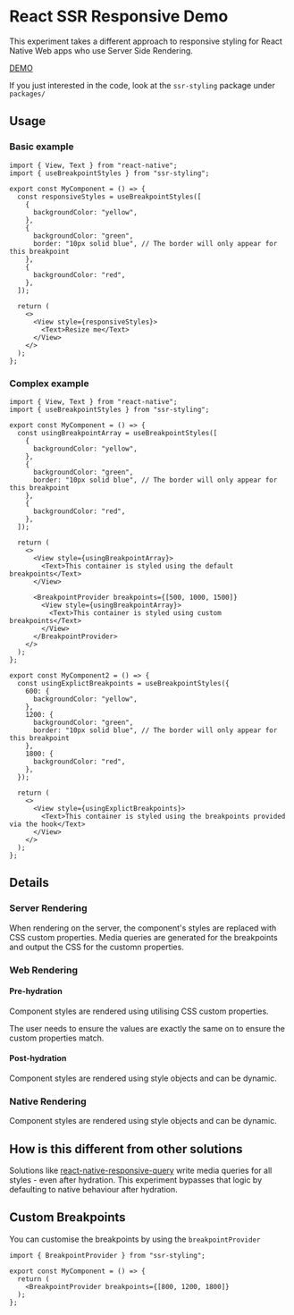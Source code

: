 # React SSR Responsive Demo

This experiment takes a different approach to responsive styling for React Native Web apps who use Server Side Rendering.

[DEMO](https://react-ssr-responsive.vercel.app/)

If you just interested in the code, look at the `ssr-styling` package under `packages/`

## Usage

### Basic example

```
import { View, Text } from "react-native";
import { useBreakpointStyles } from "ssr-styling";

export const MyComponent = () => {
  const responsiveStyles = useBreakpointStyles([
    {
      backgroundColor: "yellow",
    },
    {
      backgroundColor: "green",
      border: "10px solid blue", // The border will only appear for this breakpoint
    },
    {
      backgroundColor: "red",
    },
  ]);

  return (
    <>
      <View style={responsiveStyles}>
        <Text>Resize me</Text>
      </View>
    </>
  );
};
```

### Complex example

```
import { View, Text } from "react-native";
import { useBreakpointStyles } from "ssr-styling";

export const MyComponent = () => {
  const usingBreakpointArray = useBreakpointStyles([
    {
      backgroundColor: "yellow",
    },
    {
      backgroundColor: "green",
      border: "10px solid blue", // The border will only appear for this breakpoint
    },
    {
      backgroundColor: "red",
    },
  ]);

  return (
    <>
      <View style={usingBreakpointArray}>
        <Text>This container is styled using the default breakpoints</Text>
      </View>

      <BreakpointProvider breakpoints={[500, 1000, 1500]}
        <View style={usingBreakpointArray}>
          <Text>This container is styled using custom breakpoints</Text>
        </View>
      </BreakpointProvider>
    </>
  );
};

export const MyComponent2 = () => {
  const usingExplictBreakpoints = useBreakpointStyles({
    600: {
      backgroundColor: "yellow",
    },
    1200: {
      backgroundColor: "green",
      border: "10px solid blue", // The border will only appear for this breakpoint
    },
    1800: {
      backgroundColor: "red",
    },
  });

  return (
    <>
      <View style={usingExplictBreakpoints}>
        <Text>This container is styled using the breakpoints provided via the hook</Text>
      </View>
    </>
  );
};
```

## Details

### Server Rendering

When rendering on the server, the component's styles are replaced with CSS custom properties. Media queries are generated for the breakpoints and output the CSS for the customn properties.

### Web Rendering

#### Pre-hydration

Component styles are rendered using utilising CSS custom properties.

The user needs to ensure the values are exactly the same on to ensure the custom properties match.

#### Post-hydration

Component styles are rendered using style objects and can be dynamic.

### Native Rendering

Component styles are rendered using style objects and can be dynamic.

## How is this different from other solutions

Solutions like [react-native-responsive-query](https://github.com/intergalacticspacehighway/react-native-responsive-query) write media queries for all styles - even after hydration. This experiment bypasses that logic by defaulting to native behaviour after hydration.

## Custom Breakpoints

You can customise the breakpoints by using the `breakpointProvider`

```
import { BreakpointProvider } from "ssr-styling";

export const MyComponent = () => {
  return (
    <BreakpointProvider breakpoints={[800, 1200, 1800]}
  );
};
```
